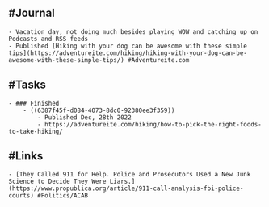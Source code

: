 ## #Journal
	- Vacation day, not doing much besides playing WOW and catching up on Podcasts and RSS feeds
	- Published [Hiking with your dog can be awesome with these simple tips](https://adventureite.com/hiking/hiking-with-your-dog-can-be-awesome-with-these-simple-tips/) #Adventureite.com
## #Tasks
	- ### Finished
		- ((6387f45f-d084-4073-8dc0-92380ee3f359))
			- Published Dec, 28th 2022
			- https://adventureite.com/hiking/how-to-pick-the-right-foods-to-take-hiking/
## #Links
	- [They Called 911 for Help. Police and Prosecutors Used a New Junk Science to Decide They Were Liars.](https://www.propublica.org/article/911-call-analysis-fbi-police-courts) #Politics/ACAB